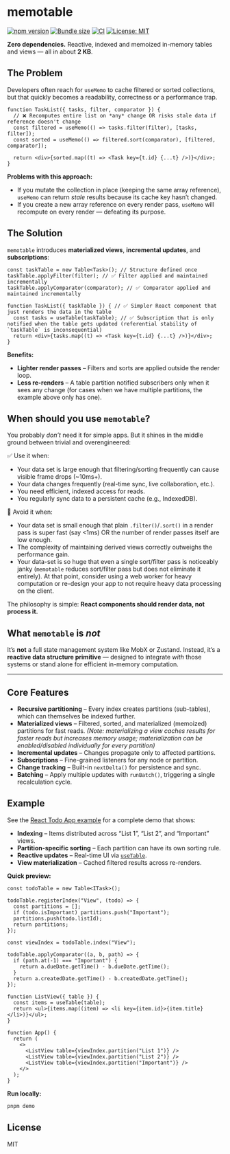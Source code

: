 # memotable

[![npm version](https://img.shields.io/npm/v/memotable.svg?color=007acc)](https://www.npmjs.com/package/memotable)
[![Bundle size](https://img.shields.io/bundlephobia/minzip/memotable?label=size&color=success)](https://bundlephobia.com/package/memotable)
[![CI](https://github.com/shudv/memotable/actions/workflows/ci.yml/badge.svg)](https://github.com/shudv/memotable/actions)
[![License: MIT](https://img.shields.io/badge/license-MIT-blue.svg)](LICENSE)

**Zero dependencies.** Reactive, indexed and memoized in-memory tables and views — all in about **2 KB**.

## The Problem

Developers often reach for `useMemo` to cache filtered or sorted collections, but that quickly becomes a readability, correctness or a performance trap.

```tsx
function TaskList({ tasks, filter, comparator }) {
  // ❌ Recomputes entire list on *any* change OR risks stale data if reference doesn't change
  const filtered = useMemo(() => tasks.filter(filter), [tasks, filter]);
  const sorted = useMemo(() => filtered.sort(comparator), [filtered, comparator]);

  return <div>{sorted.map((t) => <Task key={t.id} {...t} />)}</div>;
}
```

**Problems with this approach:**
- If you mutate the collection in place (keeping the same array reference), `useMemo` can return *stale* results because its cache key hasn’t changed.
- If you create a new array reference on every render pass, `useMemo` will recompute on every render — defeating its purpose.

## The Solution

`memotable` introduces **materialized views**, **incremental updates**, and **subscriptions**:

```tsx
const taskTable = new Table<Task>(); // Structure defined once
taskTable.applyFilter(filter); // ✅ Filter applied and maintained incrementally
taskTable.applyComparator(comparator); // ✅ Comparator applied and maintained incrementally

function TaskList({ taskTable }) { // ✅ Simpler React component that just renders the data in the table
  const tasks = useTable(taskTable); // ✅ Subscription that is only notified when the table gets updated (referential stability of `taskTable` is inconsequential)
  return <div>{tasks.map((t) => <Task key={t.id} {...t} />)}</div>;
}
```

**Benefits:**
- **Lighter render passes** – Filters and sorts are applied outside the render loop.
- **Less re-renders** – A table partition notified subscribers only when it sees any change (for cases when we have multiple partitions, the example above only has one).

## When should you use `memotable`?

You probably *don’t* need it for simple apps. But it shines in the middle ground between trivial and overengineered:

✅ Use it when:
- Your data set is large enough that filtering/sorting frequently can cause visible frame drops (~10ms+).
- Your data changes frequently (real-time sync, live collaboration, etc.).
- You need efficient, indexed access for reads.
- You regularly sync data to a persistent cache (e.g., IndexedDB).

🚫 Avoid it when:
- Your data set is small enough that plain `.filter()`/`.sort()` in a render pass is super fast (say <1ms) OR the number of render passes itself are low enough.
- The complexity of maintaining derived views correctly outweighs the performance gain.
- Your data-set is so huge that even a single sort/filter pass is noticeably janky (`memotable` reduces sort/filter pass but does not eliminate it entirely). At that point, consider using a web worker for heavy computation or re-design your app to not require heavy data processing on the client.

The philosophy is simple: **React components should render data, not process it.**

## What `memotable` is *not*

It’s **not** a full state management system like MobX or Zustand. Instead, it’s a **reactive data structure primitive** — designed to integrate *with* those systems or stand alone for efficient in-memory computation.

---

## Core Features

- **Recursive partitioning** – Every index creates partitions (sub-tables), which can themselves be indexed further.  
- **Materialized views** – Filtered, sorted, and materialized (memoized) partitions for fast reads. *(Note: materializing a view caches results for faster reads but increases memory usage; materialization can be enabled/disabled individually for every partition)*
- **Incremental updates** – Changes propagate only to affected partitions.  
- **Subscriptions** – Fine-grained listeners for any node or partition.  
- **Change tracking** – Built-in `nextDelta()` for persistence and sync.  
- **Batching** – Apply multiple updates with `runBatch()`, triggering a single recalculation cycle.

## Example

See the [React Todo App example](./examples/react/TodoApp.tsx) for a complete demo that shows:

- **Indexing** – Items distributed across “List 1”, “List 2”, and “Important” views.  
- **Partition-specific sorting** – Each partition can have its own sorting rule.  
- **Reactive updates** – Real-time UI via [`useTable`](./examples/react/useTable.ts).  
- **View materialization** – Cached filtered results across re-renders.

**Quick preview:**

```tsx
const todoTable = new Table<ITask>();

todoTable.registerIndex("View", (todo) => {
  const partitions = [];
  if (todo.isImportant) partitions.push("Important");
  partitions.push(todo.listId);
  return partitions;
});

const viewIndex = todoTable.index("View");

todoTable.applyComparator((a, b, path) => {
  if (path.at(-1) === "Important") {
    return a.dueDate.getTime() - b.dueDate.getTime();
  }
  return a.createdDate.getTime() - b.createdDate.getTime();
});

function ListView({ table }) {
  const items = useTable(table);
  return <ul>{items.map((item) => <li key={item.id}>{item.title}</li>)}</ul>;
}

function App() {
  return (
    <>
      <ListView table={viewIndex.partition("List 1")} />
      <ListView table={viewIndex.partition("List 2")} />
      <ListView table={viewIndex.partition("Important")} />
    </>
  );
}
```

**Run locally:**

```bash
pnpm demo
```

## License

MIT
